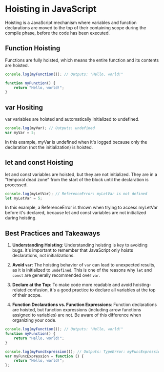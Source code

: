 # Hoisting in JavaScript

Hoisting is a JavaScript mechanism where variables and function declarations are moved to the top of their containing scope during the compile phase, before the code has been executed.

## Function Hoisting

Functions are fully hoisted, which means the entire function and its contents are hoisted.

```javascript
console.log(myFunction()); // Outputs: "Hello, world!"

function myFunction() {
	return "Hello, world!";
}
```

## var Hositing

var variables are hoisted and automatically initialized to undefined.

```javascript
console.log(myVar); // Outputs: undefined
var myVar = 5;
```

In this example, myVar is undefined when it's logged because only the declaration (not the initialization) is hoisted.

## let and const Hoisting

let and const variables are hoisted, but they are not initialized. They are in a "temporal dead zone" from the start of the block until the declaration is processed.

```javascript
console.log(myLetVar); // ReferenceError: myLetVar is not defined
let myLetVar = 5;
```

In this example, a ReferenceError is thrown when trying to access myLetVar before it's declared, because let and const variables are not initialized during hoisting.

## Best Practices and Takeaways

1. **Understanding Hoisting**: Understanding hoisting is key to avoiding bugs. It's important to remember that JavaScript only hoists declarations, not initializations.

2. **Avoid `var`**: The hoisting behavior of `var` can lead to unexpected results, as it is initialized to `undefined`. This is one of the reasons why `let` and `const` are generally recommended over `var`.

3. **Declare at the Top**: To make code more readable and avoid hoisting-related confusion, it's a good practice to declare all variables at the top of their scope.

4. **Function Declarations vs. Function Expressions**: Function declarations are hoisted, but function expressions (including arrow functions assigned to variables) are not. Be aware of this difference when organizing your code.

```javascript
console.log(myFunction()); // Outputs: "Hello, world!"
function myFunction() {
	return "Hello, world!";
}

console.log(myFuncExpression()); // Outputs: TypeError: myFuncExpression is not a function
var myFuncExpression = function () {
	return "Hello, world!";
};
```

